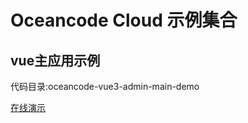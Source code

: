 # Oceancode Cloud 示例集合

## vue主应用示例
代码目录:oceancode-vue3-admin-main-demo

[在线演示](https://demos.oceancode-cloud.com/)